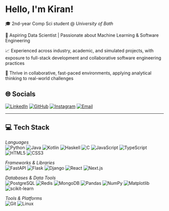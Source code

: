 # Hello, I'm Kiran!  
🎓 2nd-year Comp Sci student @ *University of Bath*  

📍 Aspiring Data Scientist | Passionate about Machine Learning & Software Engineering

📈 Experienced across industry, academic, and simulated projects, with exposure to full-stack development and collaborative software engineering practices

🤝 Thrive in collaborative, fast-paced environments, applying analytical thinking to real-world challenges

## 🌐 Socials  
[![LinkedIn](https://img.shields.io/badge/LinkedIn-%230077B5.svg?logo=linkedin&logoColor=white)]([https://linkedin.com/in/your-link](https://www.linkedin.com/in/ashwin-biju22/))  [![GitHub](https://img.shields.io/badge/GitHub-%23181717.svg?logo=github&logoColor=white)]([https://github.com/your-username](https://github.com/AshwinBiju22)) [![Instagram](https://img.shields.io/badge/Instagram-%23E4405F.svg?logo=instagram&logoColor=white)](https://instagram.com/your-username) [![Email](https://img.shields.io/badge/Email-%23D14836.svg?logo=gmail&logoColor=white)](mailto:ashwinbiju2005@gmail.com)  

---

## 💻 Tech Stack  

*Languages*  
![Python](https://img.shields.io/badge/Python-3670A0?style=for-the-badge&logo=python&logoColor=ffdd54)  ![Java](https://img.shields.io/badge/Java-%23ED8B00.svg?style=for-the-badge&logo=openjdk&logoColor=white)  ![Kotlin](https://img.shields.io/badge/Kotlin-%230095D5.svg?style=for-the-badge&logo=kotlin&logoColor=white)  ![Haskell](https://img.shields.io/badge/Haskell-%235D4F85.svg?style=for-the-badge&logo=haskell&logoColor=white)  ![C](https://img.shields.io/badge/C-%2300599C.svg?style=for-the-badge&logo=c&logoColor=white)  ![JavaScript](https://img.shields.io/badge/JavaScript-%23323330.svg?style=for-the-badge&logo=javascript&logoColor=%23F7DF1E)  ![TypeScript](https://img.shields.io/badge/TypeScript-%23007ACC.svg?style=for-the-badge&logo=typescript&logoColor=white)  ![HTML5](https://img.shields.io/badge/HTML5-%23E34F26.svg?style=for-the-badge&logo=html5&logoColor=white)  ![CSS3](https://img.shields.io/badge/CSS3-%231572B6.svg?style=for-the-badge&logo=css3&logoColor=white)  

*Frameworks & Libraries*  
![FastAPI](https://img.shields.io/badge/FastAPI-005571?style=for-the-badge&logo=fastapi)  ![Flask](https://img.shields.io/badge/Flask-%23000.svg?style=for-the-badge&logo=flask&logoColor=white)  ![Django](https://img.shields.io/badge/Django-%23092E20.svg?style=for-the-badge&logo=django&logoColor=white)  ![React](https://img.shields.io/badge/React-%2320232a.svg?style=for-the-badge&logo=react&logoColor=%2361DAFB)  ![Next.js](https://img.shields.io/badge/Next-black?style=for-the-badge&logo=next.js&logoColor=white)  

*Databases & Data Tools*  
![PostgreSQL](https://img.shields.io/badge/PostgreSQL-%23316192.svg?style=for-the-badge&logo=postgresql&logoColor=white)  ![Redis](https://img.shields.io/badge/Redis-%23DD0031.svg?style=for-the-badge&logo=redis&logoColor=white)  ![MongoDB](https://img.shields.io/badge/MongoDB-%234ea94b.svg?style=for-the-badge&logo=mongodb&logoColor=white)  ![Pandas](https://img.shields.io/badge/Pandas-%23150458.svg?style=for-the-badge&logo=pandas&logoColor=white)  ![NumPy](https://img.shields.io/badge/NumPy-%23013243.svg?style=for-the-badge&logo=numpy&logoColor=white)  ![Matplotlib](https://img.shields.io/badge/Matplotlib-%23ffffff.svg?style=for-the-badge&logo=Matplotlib&logoColor=black)  ![scikit-learn](https://img.shields.io/badge/scikit--learn-%23F7931E.svg?style=for-the-badge&logo=scikit-learn&logoColor=white)  

*Tools & Platforms*  
![Git](https://img.shields.io/badge/Git-%23F05033.svg?style=for-the-badge&logo=git&logoColor=white)  ![Linux](https://img.shields.io/badge/Linux-%23FCC624.svg?style=for-the-badge&logo=linux&logoColor=black)

